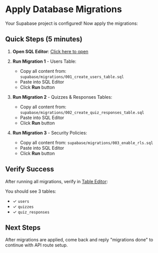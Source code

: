 # Apply Database Migrations

Your Supabase project is configured! Now apply the migrations:

## Quick Steps (5 minutes)

1. **Open SQL Editor**: [Click here to open](https://supabase.com/dashboard/project/huvjmonwujoxmqrnltab/sql/new)

2. **Run Migration 1** - Users Table:
   - Copy all content from: `supabase/migrations/001_create_users_table.sql`
   - Paste into SQL Editor
   - Click **Run** button

3. **Run Migration 2** - Quizzes & Responses Tables:
   - Copy all content from: `supabase/migrations/002_create_quiz_responses_table.sql`
   - Paste into SQL Editor
   - Click **Run** button

4. **Run Migration 3** - Security Policies:
   - Copy all content from: `supabase/migrations/003_enable_rls.sql`
   - Paste into SQL Editor
   - Click **Run** button

## Verify Success

After running all migrations, verify in [Table Editor](https://supabase.com/dashboard/project/huvjmonwujoxmqrnltab/editor):

You should see 3 tables:
- ✓ `users`
- ✓ `quizzes`
- ✓ `quiz_responses`

## Next Steps

After migrations are applied, come back and reply "migrations done" to continue with API route setup.
